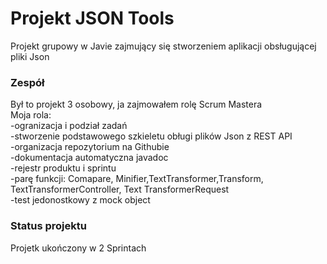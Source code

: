 # Projekt JSON Tools
Projekt grupowy w Javie zajmujący się stworzeniem aplikacji obsługującej pliki Json

### Zespół
Był to projekt 3 osobowy, ja zajmowałem rolę Scrum Mastera  
Moja rola:  
-ogranizacja i podział zadań  
-stworzenie podstawowego szkieletu obługi plików Json z REST API  
-organizacja repozytorium na Githubie  
-dokumentacja automatyczna javadoc  
-rejestr produktu i sprintu  
-parę funkcji: Comapare, Minifier,TextTransformer,Transform, TextTransformerController, Text TransformerRequest  
-test jedonostkowy z mock object  

### Status projektu
Projetk ukończony w 2 Sprintach
